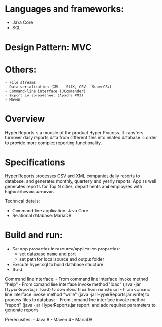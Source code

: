 # Languages and frameworks:
 - Java Core
 - SQL

# Design Pattern: MVC

# Others: 
    - File streams
    - Data serialization (XML - StAX, CSV - SuperCSV)
    - Command-line interface (JCommander)
    - Export in spreadsheet (Apache POI)
    - Maven
# Overview
Hyper Reports is a module of the product Hyper Process. It transfers turnover daily reports data from different files into related database in order to provide more complex reporting functionality.

# Specifications
Hyper Reports processes CSV and XML companies daily reports to database, and generates monthly, quarterly and yearly reports. App as well generates reports for Top N cities, departments and employees with highest/lowest turnover.

Technical details:
- Command-line application: Java Core
- Relational database: MariaDB

# Build and run: 
- Set app properties in resource/application.properties:
    - set database name and port
    - set path for local source and output folder
- Execute hyper.sql to build database structure
- Build

Command line interface:
    - From command line interface invoke method "help"
    - From comand line interface invoke method "load" (java -jar HyperReports.jar load) to download files from remote url
    - From comand line interface invoke method "write" (java -jar HyperReports.jar write) to process files to database
    - From comand line interface invoke method "report" (java -jar HyperReports.jar report) and add required parameters to generate reports

Prerequsites:
    - Java 8
    - Maven 4
    - MariaDB